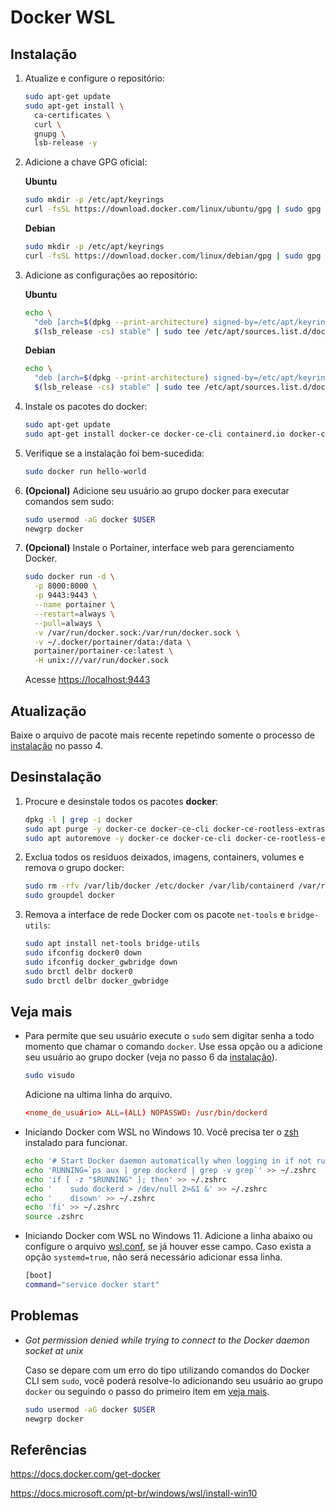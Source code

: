 # Docker WSL

## Instalação

1. Atualize e configure o repositório:

    ```sh
    sudo apt-get update
    sudo apt-get install \
      ca-certificates \
      curl \
      gnupg \
      lsb-release -y
    ```

2. Adicione a chave GPG oficial:

    **Ubuntu**

    ```sh
    sudo mkdir -p /etc/apt/keyrings
    curl -fsSL https://download.docker.com/linux/ubuntu/gpg | sudo gpg --dearmor -o /etc/apt/keyrings/docker.gpg
    ```

    **Debian**

    ```sh
    sudo mkdir -p /etc/apt/keyrings
    curl -fsSL https://download.docker.com/linux/debian/gpg | sudo gpg --dearmor -o /etc/apt/keyrings/docker.gpg
    ```

3. Adicione as configurações ao repositório:

    **Ubuntu**

    ```sh
    echo \
      "deb [arch=$(dpkg --print-architecture) signed-by=/etc/apt/keyrings/docker.gpg] https://download.docker.com/linux/ubuntu \
      $(lsb_release -cs) stable" | sudo tee /etc/apt/sources.list.d/docker.list > /dev/null
    ```

    **Debian**

    ```sh
    echo \
      "deb [arch=$(dpkg --print-architecture) signed-by=/etc/apt/keyrings/docker.gpg] https://download.docker.com/linux/debian \
      $(lsb_release -cs) stable" | sudo tee /etc/apt/sources.list.d/docker.list > /dev/null
    ```

4. Instale os pacotes do docker:

    ```sh
    sudo apt-get update
    sudo apt-get install docker-ce docker-ce-cli containerd.io docker-compose-plugin -y
    ```

5. Verifique se a instalação foi bem-sucedida:

    ```sh
    sudo docker run hello-world
    ```

6. **(Opcional)** Adicione seu usuário ao grupo docker para executar comandos sem sudo:

    ```sh
    sudo usermod -aG docker $USER
    newgrp docker
    ```

7. **(Opcional)** Instale o Portainer, interface web para gerenciamento Docker.

    ```sh
    sudo docker run -d \
      -p 8000:8000 \
      -p 9443:9443 \
      --name portainer \
      --restart=always \
      --pull=always \
      -v /var/run/docker.sock:/var/run/docker.sock \
      -v ~/.docker/portainer/data:/data \
      portainer/portainer-ce:latest \
      -H unix:///var/run/docker.sock
    ```

    Acesse <https://localhost:9443>

## Atualização

Baixe o arquivo de pacote mais recente repetindo somente o processo de [instalação](#instalação) no passo 4.

## Desinstalação

1. Procure e desinstale todos os pacotes **docker**:

    ```sh
    dpkg -l | grep -i docker
    sudo apt purge -y docker-ce docker-ce-cli docker-ce-rootless-extras docker-compose-plugin docker-scan-plugin
    sudo apt autoremove -y docker-ce docker-ce-cli docker-ce-rootless-extras docker-compose-plugin docker-scan-plugin
    ```

2. Exclua todos os resíduos deixados, imagens, containers, volumes e remova o grupo docker:

    ```sh
    sudo rm -rfv /var/lib/docker /etc/docker /var/lib/containerd /var/run/docker.sock /etc/apt/keyrings/docker.gpg
    sudo groupdel docker
    ```

3. Remova a interface de rede Docker com os pacote `net-tools` e `bridge-utils`:

    ```sh
    sudo apt install net-tools bridge-utils
    sudo ifconfig docker0 down
    sudo ifconfig docker_gwbridge down
    sudo brctl delbr docker0
    sudo brctl delbr docker_gwbridge
    ```

## Veja mais

- Para permite que seu usuário execute o `sudo` sem digitar senha a todo momento que chamar o comando `docker`. Use essa opção ou a adicione seu usuário ao grupo docker (veja no passo 6 da [instalação](#instalação)).

    ```sh
    sudo visudo
    ```

    Adicione na ultima linha do arquivo.

    ```conf
    <nome_de_usuário> ALL=(ALL) NOPASSWD: /usr/bin/dockerd
    ```

- Iniciando Docker com WSL no Windows 10. Você precisa ter o [zsh](/zsh.md) instalado para funcionar.

    ```sh
    echo '# Start Docker daemon automatically when logging in if not running.' >> ~/.zshrc
    echo 'RUNNING=`ps aux | grep dockerd | grep -v grep`' >> ~/.zshrc
    echo 'if [ -z "$RUNNING" ]; then' >> ~/.zshrc
    echo '    sudo dockerd > /dev/null 2>&1 &' >> ~/.zshrc
    echo '    disown' >> ~/.zshrc
    echo 'fi' >> ~/.zshrc
    source .zshrc
    ```

- Iniciando Docker com WSL no Windows 11. Adicione a linha abaixo ou configure o arquivo [wsl.conf](/README.md/#local), se já houver esse campo. Caso exista a opção `systemd=true`, não será necessário adicionar essa linha.

    ```sh
    [boot]
    command="service docker start"
    ```

## Problemas

- *Got permission denied while trying to connect to the Docker daemon socket at unix*

    Caso se depare com um erro do tipo utilizando comandos do Docker CLI sem `sudo`, você poderá resolve-lo adicionando seu usuário ao grupo `docker` ou seguindo o passo do primeiro item em [veja mais](#veja-mais).

    ```sh
    sudo usermod -aG docker $USER
    newgrp docker
    ```

## Referências

<https://docs.docker.com/get-docker>

<https://docs.microsoft.com/pt-br/windows/wsl/install-win10>
